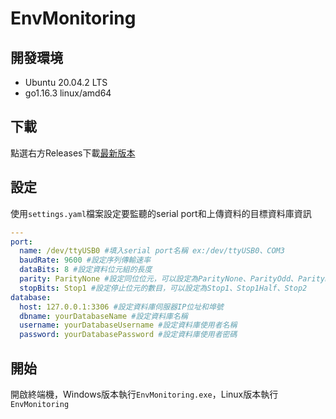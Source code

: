 # EnvMonitoring

## 開發環境
- Ubuntu 20.04.2 LTS
- go1.16.3 linux/amd64

## 下載
點選右方Releases下載[最新版本](https://github.com/vincent87720/EnvMonitoring/releases)

## 設定
使用`settings.yaml`檔案設定要監聽的serial port和上傳資料的目標資料庫資訊
```yaml
---
port:
  name: /dev/ttyUSB0 #填入serial port名稱 ex:/dev/ttyUSB0、COM3
  baudRate: 9600 #設定序列傳輸速率
  dataBits: 8 #設定資料位元組的長度
  parity: ParityNone #設定同位位元，可以設定為ParityNone、ParityOdd、ParityEven、ParityMark、ParitySpace
  stopBits: Stop1 #設定停止位元的數目，可以設定為Stop1、Stop1Half、Stop2
database:
  host: 127.0.0.1:3306 #設定資料庫伺服器IP位址和埠號
  dbname: yourDatabaseName #設定資料庫名稱
  username: yourDatabaseUsername #設定資料庫使用者名稱
  password: yourDatabasePassword #設定資料庫使用者密碼
```

## 開始
開啟終端機，Windows版本執行`EnvMonitoring.exe`，Linux版本執行`EnvMonitoring`